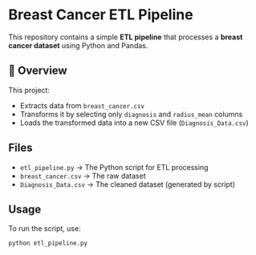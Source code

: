 # Breast Cancer ETL Pipeline

This repository contains a simple **ETL pipeline** that processes a **breast cancer dataset** using Python and Pandas.

## 📌 Overview
This project:
- Extracts data from `breast_cancer.csv`
- Transforms it by selecting only `diagnosis` and `radius_mean` columns
- Loads the transformed data into a new CSV file (`Diagnosis_Data.csv`)

## Files
- `etl_pipeline.py` → The Python script for ETL processing
- `breast_cancer.csv` → The raw dataset
- `Diagnosis_Data.csv` → The cleaned dataset (generated by script)

##  Usage
To run the script, use:

```bash
python etl_pipeline.py
